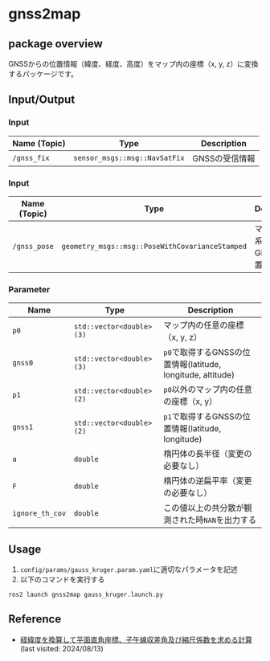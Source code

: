 # gnss2map
## package overview
GNSSからの位置情報（緯度、経度、高度）をマップ内の座標（x, y, z）に変換するパッケージです。

## Input/Output
### Input
|Name (Topic)|Type|Description|
|----|----|-----------|
|```/gnss_fix```|```sensor_msgs::msg::NavSatFix```|GNSSの受信情報|

### Input
|Name (Topic)|Type|Description|
|----|----|-----------|
|```/gnss_pose```|```geometry_msgs::msg::PoseWithCovarianceStamped```|マップ座標系におけるGNSSの位置情報|

### Parameter
|Name |Type|Description|
|----|----|-----------|
|```p0```|```std::vector<double>(3)```|マップ内の任意の座標（x, y, z）|
|```gnss0```|```std::vector<double>(3)```|```p0```で取得するGNSSの位置情報(latitude, longitude, altitude)|
|```p1```|```std::vector<double>(2)```|```p0```以外のマップ内の任意の座標（x, y）|
|```gnss1```|```std::vector<double>(2)```|```p1```で取得するGNSSの位置情報(latitude, longitude)|
|```a```|```double```|楕円体の長半径（変更の必要なし）|
|```F```|```double```|楕円体の逆扁平率（変更の必要なし）|
|```ignore_th_cov```|```double```|この値以上の共分散が観測された時```NAN```を出力する|

## Usage
1. ```config/params/gauss_kruger.param.yaml```に適切なパラメータを記述
2. 以下のコマンドを実行する

```
ros2 launch gnss2map gauss_kruger.launch.py
```

## Reference
- [経緯度を換算して平面直角座標、子午線収差角及び縮尺係数を求める計算](https://vldb.gsi.go.jp/sokuchi/surveycalc/surveycalc/algorithm/bl2xy/bl2xy.htm)(last visited: 2024/08/13)